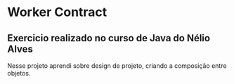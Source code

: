 # Worker Contract

## Exercicio realizado no curso de Java do Nélio Alves

Nesse projeto aprendi sobre design de projeto, criando a composição entre objetos.
